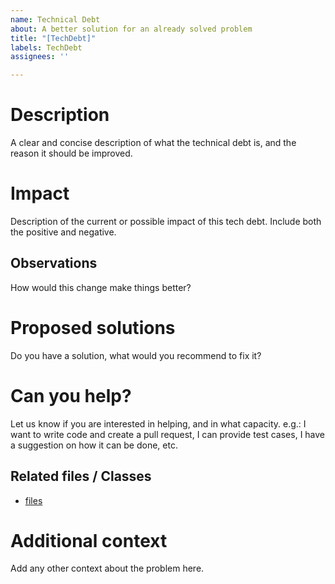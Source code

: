 ```yaml
---
name: Technical Debt
about: A better solution for an already solved problem
title: "[TechDebt]"
labels: TechDebt
assignees: ''

---
```


# Description 

A clear and concise description of what the technical debt is, and the reason it should be improved.

# Impact 

Description of the current or possible impact of this tech debt. Include both the positive and negative.

## Observations

How would this change make things better?

# Proposed solutions

Do you have a solution, what would you recommend to fix it?

# Can you help?

Let us know if you are interested in helping, and in what capacity. e.g.: I want to write code and create a pull request, I can provide test cases, I have a suggestion on how it can be done, etc.

## Related files / Classes

 - [files](url)

# Additional context

Add any other context about the problem here.

